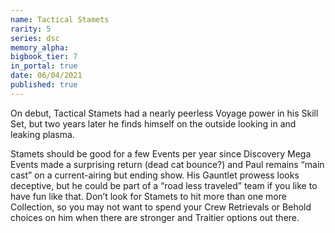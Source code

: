 ```yaml
---
name: Tactical Stamets
rarity: 5
series: dsc
memory_alpha:
bigbook_tier: 7
in_portal: true
date: 06/04/2021
published: true
---
```


On debut, Tactical Stamets had a nearly peerless Voyage power in his Skill Set, but two years later he finds himself on the outside looking in and leaking plasma.

Stamets should be good for a few Events per year since Discovery Mega Events made a surprising return (dead cat bounce?) and Paul remains “main cast” on a current-airing but ending show. His Gauntlet prowess looks deceptive, but he could be part of a “road less traveled” team if you like to have fun like that. Don’t look for Stamets to hit more than one more Collection, so you may not want to spend your Crew Retrievals or Behold choices on him when there are stronger and Traitier options out there.
